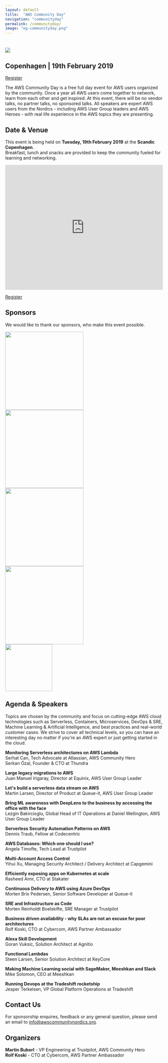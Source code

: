 ```yaml
---
layout: default
title:  "AWS Community Day"
navigation: "communityday"
permalink: /communityday/
image: "og-communityday.png"
---
```


<!-- TODO

  - Add agenda
  - Add speakers
  - Add sponsors
  - Add volunteers

  Examples:
  - https://communityday.awsugblr.in/
  - https://aws.amazon.com/de/events/aws-community-days/
  - https://awsfin.org/communityday/

  Inspiration:
  - https://alestic.com/2017/05/aws-community-day-san-francisco/
-->

<div class="jumbotron">
  <div class="container text-center">
    <h1><img src="/content/img/awscommunityday-nordics.png" id="jumbotron-awscommunityday-nordics" /></h1>
    <h2 class="display-5 mt-4">Copenhagen | 19th February 2019</h2>
    <p class="mt-4"><a class="btn btn-lg btn-primary" href="https://www.eventbrite.com/e/aws-community-day-nordics-tickets-53715075236" role="button">Register</a></p>
    <!--p class="font-weight-bold mt-3">#AWSCommunity</p-->
  </div>
</div>

<div class="container">

  <p class="mt-5">The AWS Community Day is a free full day event for AWS users organized by the community. Once a year all AWS users come together to network, learn from each other and get inspired. At this event, there will be no vendor talks, no partner talks, no sponsored talks. All speakers are expert AWS users from the Nordics - including AWS User Group leaders and AWS Heroes - with real life experience in the AWS topics they are presenting.</p>

  <h2 class="mt-5">Date &amp; Venue</h2>
  <p>This event is being held on <b>Tuesday, 19th February 2019</b> at the <b>Scandic Copenhagen</b>.<br/>
  Breakfast, lunch and snacks are provided to keep the community fueled for learning and networking.</p>
  <p><iframe src="https://www.google.com/maps/embed?pb=!1m18!1m12!1m3!1d2249.807371516021!2d12.55742131592752!3d55.67494978053265!2m3!1f0!2f0!3f0!3m2!1i1024!2i768!4f13.1!3m3!1m2!1s0x4652530b9cac3615%3A0x5b367ee651f5cfc3!2sScandic+Copenhagen!5e0!3m2!1sen!2sdk!4v1540406635175" width="100%" height="400" frameborder="0" style="border:0"></iframe></p>
  <p class="text-center"><a class="btn btn-lg btn-primary" href="https://www.eventbrite.com/e/aws-community-day-nordics-tickets-53715075236" role="button">Register</a></p>

  <h2 class="mt-5">Sponsors</h2>
  <p> We would like to thank our sponsors, who make this event possible.</p>

  <div class="row pt-5">
    <div class="col text-center"><a href="https://aws.amazon.com/"><img src="/content/img/sponsor_aws.png" style="width: 250px"></a></div>
    <div class="col text-center"><a href="https://www.trustpilot.com/"><img src="/content/img/sponsor_trustpilot.png" style="width: 250px"></a></div>
    <div class="col text-center"><a href="https://www.cybercom.com/"><img src="/content/img/sponsor_cybercom.png" style="width: 250px"></a></div>
    <div class="col text-center"><a href="https://queue-it.com/"><img src="/content/img/sponsor_queueit.png" style="width: 250px"></a></div>
  </div>
  <div class="row pt-5">
    <div class="col text-center"><a href="https://tradeshift.com/"><img src="/content/img/sponsor_tradeshift.png" style="width: 150px"></a></div>
  </div>

  <h2 class="mt-5">Agenda &amp; Speakers</h2>
  <p>Topics are chosen by the community and focus on cutting-edge AWS cloud technologies such as Serverless, Containers, Microservices, DevOps &amp; SRE, Machine Learning &amp; Artificial Intelligence, and best practices and real-world customer cases. We strive to cover all technical levels, so you can have an interesting day no matter if you're an AWS expert or just getting started in the cloud.</p>
  <p class="mt-5">
    <b>Monitoring Serverless architectures on AWS Lambda</b><br/>
    Serhat Can, Tech Advocate at Atlassian, AWS Community Hero <a href="https://twitter.com/srhtcn" target="_blank"><i class="fab fa-twitter"></i></a> <a href="https://www.linkedin.com/in/serhatcan/" target="_blank"><i class="fab fa-linkedin"></i></a><br/>
    Serkan &Ouml;zal, Founder &amp; CTO at Thundra <a href="https://twitter.com/serkan_ozal" target="_blank"><i class="fab fa-twitter"></i></a> <a href="https://www.linkedin.com/in/serkanozal/" target="_blank"><i class="fab fa-linkedin"></i></a>
  </p>
  <p>
    <b>Large legacy migrations to AWS</b><br/>
    Juan Manuel Irigaray, Director at Equinix, AWS User Group Leader <a href="https://twitter.com/tranjuan" target="_blank"><i class="fab fa-twitter"></i></a> <a href="https://www.linkedin.com/in/juan-manuel-irigaray-2aa7a38/" target="_blank"><i class="fab fa-linkedin"></i></a>
  </p>
  <p>
    <b>Let's build a serverless data stream on AWS</b><br/>
    Martin Larsen, Director of Product at Queue-it, AWS User Group Leader <a href="https://www.linkedin.com/in/realvaluetalks/" target="_blank"><i class="fab fa-linkedin"></i></a>
  </p>
  <p>
    <b>Bring ML awareness with DeepLens to the business by accessing the office with the face</b><br/>
    Lezgin Bakircioglu, Global Head of IT Operations at Daniel Wellington, AWS User Group Leader <a href="https://www.linkedin.com/in/lezgin-bakircioglu-2239b93/" target="_blank"><i class="fab fa-linkedin"></i></a>
  </p>
  <p>
    <b>Serverless Security Automation Patterns on AWS</b><br/>
    Dennis Traub, Fellow at Codecentric <a href="https://twitter.com/dtraub" target="_blank"><i class="fab fa-twitter"></i></a>
  </p>
  <p>
    <b>AWS Databases: Which one should I use?</b><br/>
    Angela Timofte, Tech Lead at Trustpilot <a href="https://www.linkedin.com/in/angela-timofte-69827667/" target="_blank"><i class="fab fa-linkedin"></i></a>
  </p>
  <p>
    <b>Multi-Account Access Control</b><br/>
    Yihui Xu, Managing Security Architect / Delivery Architect at Capgemini <a href="https://twitter.com/yihui85586283" target="_blank"><i class="fab fa-twitter"></i></a> <a href="https://www.linkedin.com/in/yihui-xu-267b596/" target="_blank"><i class="fab fa-linkedin"></i></a>
  </p>
  <p>
    <b>Efficiently exposing apps on Kubernetes at scale</b><br/>
    Rasheed Amir, CTO at Stakater <a href="https://twitter.com/rasheedwaraich" target="_blank"><i class="fab fa-twitter"></i></a> <a href="https://www.linkedin.com/in/rasheedwaraich/" target="_blank"><i class="fab fa-linkedin"></i></a>
  </p>
  <p>
    <b>Continuous Delivery to AWS using Azure DevOps</b><br/>
    Morten Brix Pedersen, Senior Software Developer at Queue-it <a href="https://www.linkedin.com/in/mbrix/" target="_blank"><i class="fab fa-linkedin"></i></a>
  </p>
  <p>
    <b>SRE and Infrastructure as Code</b><br/>
    Morten Reinholdt Boelskifte, SRE Manager at Trustpilot <a href="https://twitter.com/reinholdt" target="_blank"><i class="fab fa-twitter"></i></a> <a href="https://www.linkedin.com/in/mortenreinholdtboelskifte/" target="_blank"><i class="fab fa-linkedin"></i></a>
  </p>
  <p>
    <b>Business driven availability - why SLAs are not an excuse for poor architectures</b><br/>
    Rolf Koski, CTO at Cybercom, AWS Partner Ambassador <a href="https://twitter.com/therolle" target="_blank"><i class="fab fa-twitter"></i></a> <a href="https://www.linkedin.com/in/rolle/" target="_blank"><i class="fab fa-linkedin"></i></a>
  </p>
  <p>
    <b>Alexa Skill Development</b><br/>
    Goran Vuksic, Solution Architect at Agnitio <a href="https://twitter.com/gvuksic" target="_blank"><i class="fab fa-twitter"></i></a> <a href="https://www.linkedin.com/in/goranvuksic/" target="_blank"><i class="fab fa-linkedin"></i></a>
  </p>
  <p>
    <b>Functional Lambdas</b><br/>
    Steen Larsen, Senior Solution Architect at KeyCore <a href="https://www.linkedin.com/in/steen-larsen-898a502" target="_blank"><i class="fab fa-linkedin"></i></a>
  </p>
  <p>
    <b>Making Machine Learning social with SageMaker, Meeshkan and Slack</b><br/>
    Mike Solomon, CEO at Meeshkan <a href="https://www.linkedin.com/in/michael-thomas-solomon/" target="_blank"><i class="fab fa-linkedin"></i></a>
  </p>
  <p>
    <b>Running Devops at the Tradeshift rocketship</b><br/>
    Jesper Terkelsen, VP Global Platform Operations at Tradeshift <a href="https://www.linkedin.com/in/jesperterkelsen/" target="_blank"><i class="fab fa-linkedin"></i></a>
  </p>

  <h2 class="mt-5">Contact Us</h2>
  <p>For sponsorship enquires, feedback or any general question, please send an email to <a href="mailto:info@awscommunitynordics.org">info@awscommunitynordics.org</a>.</p>
  <h2 class="mt-5">Organizers</h2>
  <p>
  <b>Martin Buberl</b> - VP Engineering at Trustpilot, AWS Community Hero <a href="https://twitter.com/martinbuberl" target="_blank"><i class="fab fa-twitter"></i></a> <a href="https://www.linkedin.com/in/martinbuberl/" target="_blank"><i class="fab fa-linkedin"></i></a><br/>
  <b>Rolf Koski</b> - CTO at Cybercom, AWS Partner Ambassador <a href="https://twitter.com/therolle" target="_blank"><i class="fab fa-twitter"></i></a> <a href="https://www.linkedin.com/in/rolle/" target="_blank"><i class="fab fa-linkedin"></i></a></p>
</div>
